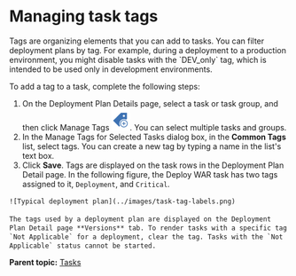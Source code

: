 # Managing task tags

Tags are organizing elements that you can add to tasks. You can filter deployment plans by tag. For example, during a deployment to a production environment, you might disable tasks with the \`DEV\_only\` tag, which is intended to be used only in development environments.

To add a tag to a task, complete the following steps:

1.   On the Deployment Plan Details page, select a task or task group, and then click Manage Tags ![manage tags](../images/task-tag.png). You can select multiple tasks and groups. 
2.   In the Manage Tags for Selected Tasks dialog box, in the **Common Tags** list, select tags. You can create a new tag by typing a name in the list's text box. 
3.   Click **Save**. Tags are displayed on the task rows in the Deployment Plan Detail page. In the following figure, the Deploy WAR task has two tags assigned to it, `Deployment`, and `Critical`.

    ![Typical deployment plan](../images/task-tag-labels.png)

    The tags used by a deployment plan are displayed on the Deployment Plan Detail page **Versions** tab. To render tasks with a specific tag `Not Applicable` for a deployment, clear the tag. Tasks with the `Not Applicable` status cannot be started.


**Parent topic:** [Tasks](../../com.crelease.doc/topics/cr_task_ov.md)

